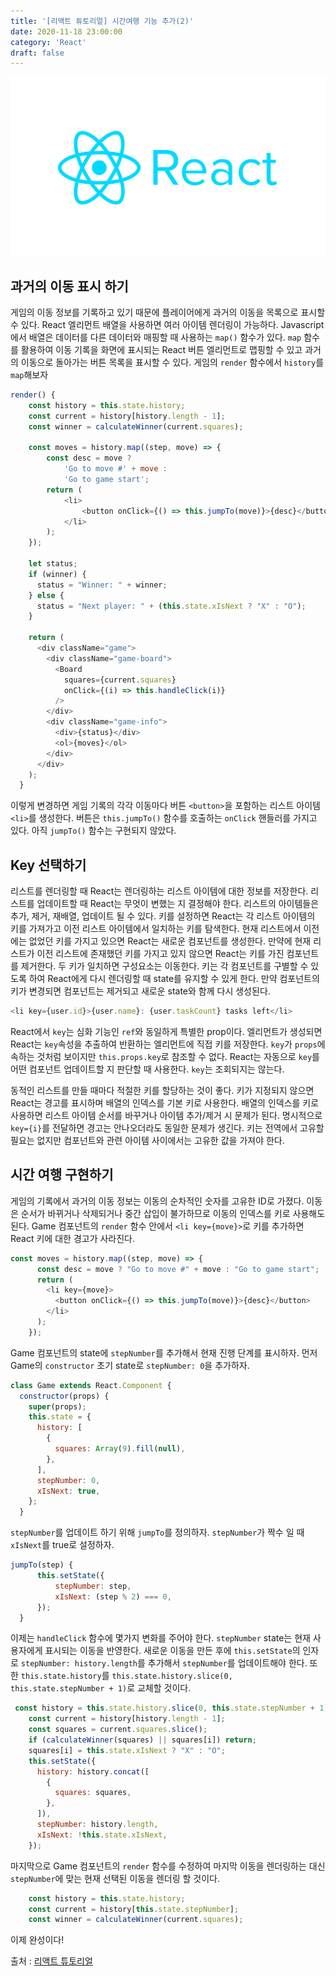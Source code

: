 ```yaml
---
title: '[리액트 튜토리얼] 시간여행 기능 추가(2)'
date: 2020-11-18 23:00:00
category: 'React'
draft: false
---
```


![리액트](./images/react-logo.png)

## 과거의 이동 표시 하기
게임의 이동 정보를 기록하고 있기 때문에 플레이어에게 과거의 이동을 목록으로 표시할 수 있다. React 엘리먼트 배열을 사용하면 여러 아이템 렌더링이 가능하다. Javascript에서 배열은 데이터를 다른 데이터와 매핑할 때 사용하는 `map()` 함수가 있다. `map` 함수를 활용하여 이동 기록을 화면에 표시되는 React 버튼 엘리먼트로 맵핑할 수 있고 과거의 이동으로 돌아가는 버튼 목록을 표시할 수 있다. 게임의 `render` 함수에서 `history`를 `map`해보자

```javascript
render() {
    const history = this.state.history;
    const current = history[history.length - 1];
    const winner = calculateWinner(current.squares);

    const moves = history.map((step, move) => {
        const desc = move ?
            'Go to move #' + move :
            'Go to game start';
        return (
            <li>
                <button onClick={() => this.jumpTo(move)}>{desc}</button>
            </li>
        );
    });

    let status;
    if (winner) {
      status = "Winner: " + winner;
    } else {
      status = "Next player: " + (this.state.xIsNext ? "X" : "O");
    }

    return (
      <div className="game">
        <div className="game-board">
          <Board
            squares={current.squares}
            onClick={(i) => this.handleClick(i)}
          />
        </div>
        <div className="game-info">
          <div>{status}</div>
          <ol>{moves}</ol>
        </div>
      </div>
    );
  }
```
이렇게 변경하면 게임 기록의 각각 이동마다 버튼 `<button>`을 포함하는 리스트 아이템 `<li>`를 생성한다. 버튼은 `this.jumpTo()` 함수를 호출하는 `onClick` 핸들러를 가지고 있다. 아직 `jumpTo()` 함수는 구현되지 않았다. 


## Key 선택하기
리스트를 렌더링할 때 React는 렌더링하는 리스트 아이템에 대한 정보를 저장한다. 리스트를 업데이트할 때 React는 무엇이 변했는 지 결정해야 한다. 리스트의 아이템들은 추가, 제거, 재배열, 업데이트 될 수 있다. 키를 설정하면 React는 각 리스트 아이템의 키를 가져가고 이전 리스트 아이템에서 일치하는 키를 탐색한다. 현재 리스트에서 이전에는 없었던 키를 가지고 있으면 React는 새로운 컴포넌트를 생성한다. 만약에 현재 리스트가 이전 리스트에 존재했던 키를 가지고 있지 않으면 React는 키를 가진 컴포넌트를 제거한다. 두 키가 일치하면 구성요소는 이동한다. 키는 각 컴포넌트를 구별할 수 있도록 하여 React에게 다시 렌더링할 때 state를 유지할 수 있게 한다. 만약 컴포넌트의 키가 변경되면 컴포넌트는 제거되고 새로운 state와 함께 다시 생성된다.

```javascript
<li key={user.id}>{user.name}: {user.taskCount} tasks left</li>
```

React에서 `key`는 심화 기능인 `ref`와 동일하게 특별한 prop이다. 엘리먼트가 생성되면 React는 `key`속성을 추출하여 반환하는 엘리먼트에 직접 키를 저장한다. `key`가 `props`에 속하는 것처럼 보이지만 `this.props.key`로 참조할 수 없다. React는 자동으로 `key`를 어떤 컴포넌트 업데이트할 지 판단할 때 사용한다. `key`는 조회되지는 않는다.

동적인 리스트를 만들 때마다 적절한 키를 할당하는 것이 좋다. 키가 지정되지 않으면 React는 경고를 표시하며 배열의 인덱스를 기본 키로 사용한다. 배열의 인덱스를 키로 사용하면 리스트 아이템 순서를 바꾸거나 아이템 추가/제거 시 문제가 된다. 명시적으로 `key={i}`를 전달하면 경고는 안나오더라도 동일한 문제가 생긴다. 키는 전역에서 고유할 필요는 없지만 컴포넌트와 관련 아이템 사이에서는 고유한 값을 가져야 한다.


## 시간 여행 구현하기
게임의 기록에서 과거의 이동 정보는 이동의 순차적인 숫자를 고유한 ID로 가졌다. 이동은 순서가 바뀌거나 삭제되거나 중간 삽입이 불가하므로 이동의 인덱스를 키로 사용해도 된다. Game 컴포넌트의 `render` 함수 안에서 `<li key={move}>`로 키를 추가하면 React 키에 대한 경고가 사라진다.

```javascript
const moves = history.map((step, move) => {
      const desc = move ? "Go to move #" + move : "Go to game start";
      return (
        <li key={move}>
          <button onClick={() => this.jumpTo(move)}>{desc}</button>
        </li>
      );
    });
```

Game 컴포넌트의 state에 `stepNumber`를 추가해서 현재 진행 단계를 표시하자. 먼저 Game의 `constructor` 초기 state로 `stepNumber: 0`을 추가하자.
```javascript
class Game extends React.Component {
  constructor(props) {
    super(props);
    this.state = {
      history: [
        {
          squares: Array(9).fill(null),
        },
      ],
      stepNumber: 0,
      xIsNext: true,
    };
  }
```

`stepNumber`를 업데이트 하기 위해 `jumpTo`를 정의하자. `stepNumber`가 짝수 일 때 `xIsNext`를 true로 설정하자.
```javascript
jumpTo(step) {
      this.setState({
          stepNumber: step,
          xIsNext: (step % 2) === 0,
      });
  }
```

이제는 `handleClick` 함수에 몇가지 변화를 주어야 한다. `stepNumber` state는 현재 사용자에게 표시되는 이동을 반영한다. 새로운 이동을 만든 후에 `this.setState`의 인자로 `stepNumber: history.length`를 추가해서 `stepNumber`를 업데이트해야 한다. 또한 `this.state.history`를 `this.state.history.slice(0,
this.state.stepNumber + 1)`로 교체할 것이다. 
```javascript
 const history = this.state.history.slice(0, this.state.stepNumber + 1);
    const current = history[history.length - 1];
    const squares = current.squares.slice();
    if (calculateWinner(squares) || squares[i]) return;
    squares[i] = this.state.xIsNext ? "X" : "O";
    this.setState({
      history: history.concat([
        {
          squares: squares,
        },
      ]),
      stepNumber: history.length,
      xIsNext: !this.state.xIsNext,
    });
```
마지막으로 Game 컴포넌트의 `render` 함수를 수정하여 마지막 이동을 렌더링하는 대신 `stepNumber`에 맞는 현재 선택된 이동을 렌더링 할 것이다.
```javascript
    const history = this.state.history;
    const current = history[this.state.stepNumber];
    const winner = calculateWinner(current.squares);

```

이제 완성이다!


출처 : [리액트 튜토리얼](https://ko.reactjs.org/tutorial/tutorial.html#setup-option-2-local-development-environment)
